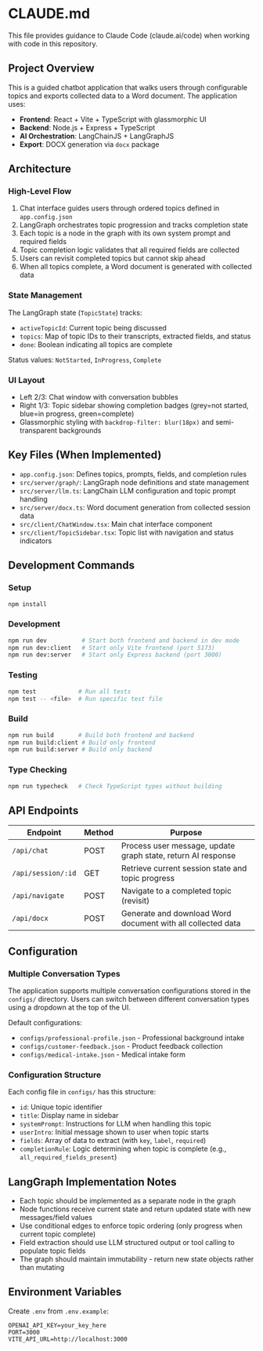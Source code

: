# CLAUDE.md

This file provides guidance to Claude Code (claude.ai/code) when working with code in this repository.

## Project Overview

This is a guided chatbot application that walks users through configurable topics and exports collected data to a Word document. The application uses:

- **Frontend**: React + Vite + TypeScript with glassmorphic UI
- **Backend**: Node.js + Express + TypeScript
- **AI Orchestration**: LangChainJS + LangGraphJS
- **Export**: DOCX generation via `docx` package

## Architecture

### High-Level Flow
1. Chat interface guides users through ordered topics defined in `app.config.json`
2. LangGraph orchestrates topic progression and tracks completion state
3. Each topic is a node in the graph with its own system prompt and required fields
4. Topic completion logic validates that all required fields are collected
5. Users can revisit completed topics but cannot skip ahead
6. When all topics complete, a Word document is generated with collected data

### State Management
The LangGraph state (`TopicState`) tracks:
- `activeTopicId`: Current topic being discussed
- `topics`: Map of topic IDs to their transcripts, extracted fields, and status
- `done`: Boolean indicating all topics are complete

Status values: `NotStarted`, `InProgress`, `Complete`

### UI Layout
- Left 2/3: Chat window with conversation bubbles
- Right 1/3: Topic sidebar showing completion badges (grey=not started, blue=in progress, green=complete)
- Glassmorphic styling with `backdrop-filter: blur(18px)` and semi-transparent backgrounds

## Key Files (When Implemented)

- `app.config.json`: Defines topics, prompts, fields, and completion rules
- `src/server/graph/`: LangGraph node definitions and state management
- `src/server/llm.ts`: LangChain LLM configuration and topic prompt handling
- `src/server/docx.ts`: Word document generation from collected session data
- `src/client/ChatWindow.tsx`: Main chat interface component
- `src/client/TopicSidebar.tsx`: Topic list with navigation and status indicators

## Development Commands

### Setup
```bash
npm install
```

### Development
```bash
npm run dev          # Start both frontend and backend in dev mode
npm run dev:client   # Start only Vite frontend (port 5173)
npm run dev:server   # Start only Express backend (port 3000)
```

### Testing
```bash
npm test            # Run all tests
npm test -- <file>  # Run specific test file
```

### Build
```bash
npm run build       # Build both frontend and backend
npm run build:client # Build only frontend
npm run build:server # Build only backend
```

### Type Checking
```bash
npm run typecheck   # Check TypeScript types without building
```

## API Endpoints

| Endpoint | Method | Purpose |
|----------|--------|---------|
| `/api/chat` | POST | Process user message, update graph state, return AI response |
| `/api/session/:id` | GET | Retrieve current session state and topic progress |
| `/api/navigate` | POST | Navigate to a completed topic (revisit) |
| `/api/docx` | POST | Generate and download Word document with all collected data |

## Configuration

### Multiple Conversation Types

The application supports multiple conversation configurations stored in the `configs/` directory. Users can switch between different conversation types using a dropdown at the top of the UI.

Default configurations:
- `configs/professional-profile.json` - Professional background intake
- `configs/customer-feedback.json` - Product feedback collection
- `configs/medical-intake.json` - Medical intake form

### Configuration Structure

Each config file in `configs/` has this structure:
- `id`: Unique topic identifier
- `title`: Display name in sidebar
- `systemPrompt`: Instructions for LLM when handling this topic
- `userIntro`: Initial message shown to user when topic starts
- `fields`: Array of data to extract (with `key`, `label`, `required`)
- `completionRule`: Logic determining when topic is complete (e.g., `all_required_fields_present`)

## LangGraph Implementation Notes

- Each topic should be implemented as a separate node in the graph
- Node functions receive current state and return updated state with new messages/field values
- Use conditional edges to enforce topic ordering (only progress when current topic complete)
- Field extraction should use LLM structured output or tool calling to populate topic fields
- The graph should maintain immutability - return new state objects rather than mutating

## Environment Variables

Create `.env` from `.env.example`:
```
OPENAI_API_KEY=your_key_here
PORT=3000
VITE_API_URL=http://localhost:3000
```
